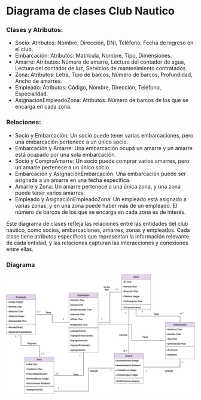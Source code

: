 # Diagrama de clases Club Nautico

### Clases y Atributos:
- Socio:
Atributos: Nombre, Dirección, DNI, Teléfono, Fecha de ingreso en el club.
- Embarcación:
Atributos: Matrícula, Nombre, Tipo, Dimensiones.
- Amarre:
Atributos: Número de amarre, Lectura del contador de agua, Lectura del contador de luz, Servicios de mantenimiento contratados.
- Zona:
Atributos: Letra, Tipo de barcos, Número de barcos, Profundidad, Ancho de amarres.
- Empleado:
Atributos: Código, Nombre, Dirección, Teléfono, Especialidad.
- AsignaciónEmpleadoZona:
Atributos: Número de barcos de los que se encarga en cada zona.

### Relaciones:

- Socio y Embarcación: Un socio puede tener varias embarcaciones, pero una embarcación pertenece a un único socio.
- Embarcación y Amarre: Una embarcación ocupa un amarre y un amarre está ocupado por una sola embarcación.
- Socio y CompraAmarre: Un socio puede comprar varios amarres, pero un amarre pertenece a un único socio.
- Embarcación y AsignaciónEmbarcación: Una embarcación puede ser asignada a un amarre en una fecha específica.
- Amarre y Zona: Un amarre pertenece a una única zona, y una zona puede tener varios amarres.
- Empleado y AsignaciónEmpleadoZona: Un empleado está asignado a varias zonas, y en una zona puede haber más de un empleado. El número de barcos de los que se encarga en cada zona es de interés.

Este diagrama de clases refleja las relaciones entre las entidades del club náutico, como socios, embarcaciones, amarres, zonas y empleados. Cada clase tiene atributos específicos que representan la información relevante de cada entidad, y las relaciones capturan las interacciones y conexiones entre ellas.

### Diagrama

![DiagramaClases](https://github.com/nicholelouis/ETS/blob/main/Tema2/DiagramaClases/img/club_nautico.drawio.png?raw=true)